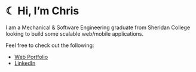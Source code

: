 # ☾ Hi, I’m Chris

I am a Mechanical & Software Engineering graduate from Sheridan College looking to build some scalable web/mobile applications. 

Feel free to check out the following:
* [Web Portfolio](https://ctapnio.com/)
* [LinkedIn](https://www.linkedin.com/in/ctapnio/)
